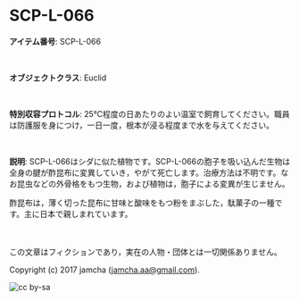 # SCP-L-066

**アイテム番号**: SCP-L-066  

<br>  

**オブジェクトクラス**: Euclid  

<br>  

**特別収容プロトコル**: 25℃程度の日あたりのよい温室で飼育してください。職員は防護服を身につけ，一日一度，根本が浸る程度まで水を与えてください。  

<br>  

**説明**: SCP-L-066はシダに似た植物です。SCP-L-066の胞子を吸い込んだ生物は全身の腱が酢昆布に変異していき，やがて死亡します。治療方法は不明です。なお昆虫などの外骨格をもつ生物，および植物は，胞子による変異が生じません。  

酢昆布は，薄く切った昆布に甘味と酸味をもつ粉をまぶした，駄菓子の一種です。主に日本で親しまれています。  

<br>  
<br>  
この文章はフィクションであり，実在の人物・団体とは一切関係ありません。  

Copyright (c) 2017 jamcha (jamcha.aa@gmail.com).  

![cc by-sa](https://i.creativecommons.org/l/by-sa/4.0/88x31.png)
